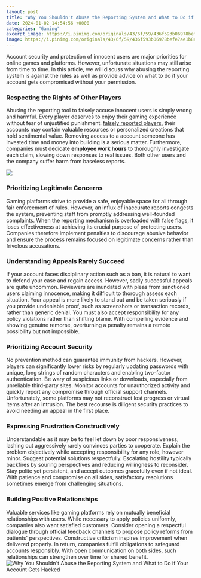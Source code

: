 ```yaml
---
layout: post
title: "Why You Shouldn't Abuse the Reporting System and What to Do if Your Account Gets Hacked"
date: 2024-01-02 14:54:56 +0000
categories: "Gaming"
excerpt_image: https://i.pinimg.com/originals/43/6f/59/436f593b06978befe7ae1b8ef6e42476.jpg
image: https://i.pinimg.com/originals/43/6f/59/436f593b06978befe7ae1b8ef6e42476.jpg
---
```


Account security and protection of innocent users are major priorities for online games and platforms. However, unfortunate situations may still arise from time to time. In this article, we will discuss why abusing the reporting system is against the rules as well as provide advice on what to do if your account gets compromised without your permission.
### Respecting the Rights of Other Players 
Abusing the reporting tool to falsely accuse innocent users is simply wrong and harmful. Every player deserves to enjoy their gaming experience without fear of unjustified punishment. [falsely reported players](https://store.fi.io.vn/collection/dog), their accounts may contain valuable resources or personalized creations that hold sentimental value. Removing access to a account someone has invested time and money into building is a serious matter. Furthermore, companies must dedicate **employee work hours** to thoroughly investigate each claim, slowing down responses to real issues. Both other users and the company suffer harm from baseless reports.

![](https://risklimiter.com/wp-content/uploads/2021/10/benefits-of-an-incident-reporting-system-in-the-workplace-1.jpg)
### Prioritizing Legitimate Concerns  
Gaming platforms strive to provide a safe, enjoyable space for all through fair enforcement of rules. However, an influx of inaccurate reports congests the system, preventing staff from promptly addressing well-founded complaints. When the reporting mechanism is overloaded with false flags, it loses effectiveness at achieving its crucial purpose of protecting users. Companies therefore implement penalties to discourage abusive behavior and ensure the process remains focused on legitimate concerns rather than frivolous accusations.
### Understanding Appeals Rarely Succeed
If your account faces disciplinary action such as a ban, it is natural to want to defend your case and regain access. However, sadly successful appeals are quite uncommon. Reviewers are inundated with pleas from sanctioned users claiming innocence, making it difficult to thorough assess each situation. Your appeal is more likely to stand out and be taken seriously if you provide undeniable proof, such as screenshots or transaction records, rather than generic denial. You must also accept responsibility for any policy violations rather than shifting blame. With compelling evidence and showing genuine remorse, overturning a penalty remains a remote possibility but not impossible.
### Prioritizing Account Security 
No prevention method can guarantee immunity from hackers. However, players can significantly lower risks by regularly updating passwords with unique, long strings of random characters and enabling two-factor authentication. Be wary of suspicious links or downloads, especially from unreliable third-party sites. Monitor accounts for unauthorized activity and quickly report any compromise through official support channels. Unfortunately, some platforms may not reconstruct lost progress or virtual items after an intrusion. The best recourse is diligent security practices to avoid needing an appeal in the first place.
### Expressing Frustration Constructively  
Understandable as it may be to feel let down by poor responsiveness, lashing out aggressively rarely convinces parties to cooperate. Explain the problem objectively while accepting responsibility for any role, however minor. Suggest potential solutions respectfully. Escalating hostility typically backfires by souring perspectives and reducing willingness to reconsider. Stay polite yet persistent, and accept outcomes gracefully even if not ideal. With patience and compromise on all sides, satisfactory resolutions sometimes emerge from challenging situations.
### Building Positive Relationships  
Valuable services like gaming platforms rely on mutually beneficial relationships with users. While necessary to apply policies uniformly, companies also want satisfied customers. Consider opening a respectful dialogue through official feedback channels to propose policy reforms from patients' perspectives. Constructive criticism inspires improvement when delivered properly. In return, companies fulfill obligations to safeguard accounts responsibly. With open communication on both sides, such relationships can strengthen over time for shared benefit.
![Why You Shouldn't Abuse the Reporting System and What to Do if Your Account Gets Hacked](https://i.pinimg.com/originals/43/6f/59/436f593b06978befe7ae1b8ef6e42476.jpg)